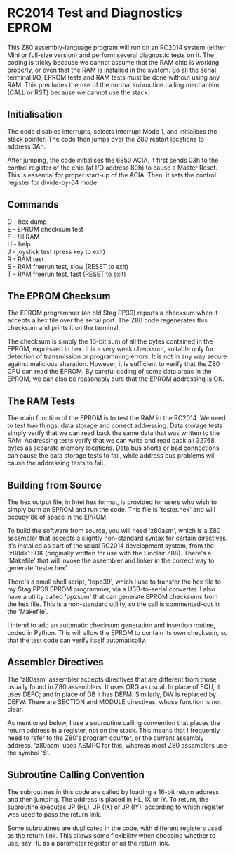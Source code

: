 # RC2014 Test and Diagnostics EPROM

This Z80 assembly-language program will run on an RC2014 system
(either Mini or full-size version) and perform several diagnostic tests
on it.
The coding is tricky because we cannot assume that the RAM chip is
working properly, or even that the RAM is installed in the system.
So all the serial terminal I/O, EPROM tests and RAM tests must be
done without using any RAM.
This precludes the use of the normal subroutine calling mechanism
(CALL or RST) because we cannot use the stack.

## Initialisation

The code disables interrupts, selects Interrupt Mode 1, and
initialises the stack pointer.
The code then jumps over the Z80 restart locations to address 3Ah.

After jumping, the code initialises the 6850 ACIA.
It first sends 03h to the control register of the chip (at I/O address
80h) to cause a Master Reset.
This is essential for proper start-up of the ACIA.
Then, it sets the control register for divide-by-64 mode.

## Commands

D - hex dump<br>
E - EPROM checksum test<br>
F - fill RAM<br>
H - help<br>
J - joystick test (press key to exit)<br>
R - RAM test<br>
S - RAM freerun test, slow (RESET to exit)<br>
T - RAM freerun test, fast (RESET to exit)<br>

## The EPROM Checksum

The EPROM programmer (an old Stag PP39) reports a checksum when
it accepts a hex file over the serial port.
The Z80 code regenerates this checksum and prints it on the terminal.

The checksum is simply the 16-bit sum of all the bytes contained in the
EPROM, expressed in hex.
It is a very weak checksum, suitable only for detection of transmission
or programming errors.
It is not in any way secure against malicious alteration.
However, it is sufficient to verify that the Z80 CPU can read the EPROM.
By careful coding of some data areas in the EPROM, we can also be
reasonably sure that the EPROM addressing is OK.

## The RAM Tests

The main function of the EPROM is to test the RAM in the RC2014.
We need to test two things: data storage and correct addressing.
Data storage tests simply verify that we can read back the same data that
was written to the RAM.
Addressing tests verify that we can write and read back all 32768 bytes
as separate memory locations.
Data bus shorts or bad connections can cause the data storage tests
to fail, while address bus problems will cause the addressing tests to
fail.

## Building from Source

The hex output file, in Intel hex format, is provided for users who
wish to simply burn an EPROM and run the code.
This file is 'tester.hex' and will occupy 8k of space in the EPROM.

To build the software from source, you will need 'z80asm',
which is a Z80 assembler that accepts a slightly non-standard syntax
for certain directives.
It's installed as part of the usual RC2014 development system,
from the 'z88dk' SDK (originally written for use with the Sinclair Z88).
There's a 'Makefile' that will invoke the assembler and linker in the
correct way to generate 'tester.hex'.

There's a small shell script, 'topp39',
which I use to transfer the hex file
to my Stag PP39 EPROM programmer, via a USB-to-serial converter.
I also have a utility called 'ppzsum' that can generate EPROM checksums
from the hex file.
This is a non-standard utility,
so the call is commented-out in the 'Makefile'.

I intend to add an automatic checksum generation and insertion routine,
coded in Python.
This will allow the EPROM to contain its own checksum, so that the
test code can verify itself automatically.

## Assembler Directives

The 'z80asm' assembler accepts directives that are different from those
usually found in Z80 assemblers.
It uses ORG as usual.
In place of EQU, it uses DEFC; and in place of DB it has DEFM.
Similarly, DW is replaced by DEFW.
There are SECTION and MODULE directives, whose function is not clear.

As mentioned below, I use a subroutine calling convention that places
the return address in a register, not on the stack.
This means that I frequently need to refer to the Z80's program counter,
or the current assembly address.
'z80asm' uses ASMPC for this, whereas most Z80 assemblers use the
symbol '$'.

## Subroutine Calling Convention

The subroutines in this code are called by loading a 16-bit return
address and then jumping.
The address is placed in HL, IX or IY.
To return, the subroutine executes JP (HL), JP (IX) or JP (IY),
according to which register was used to pass the return link.

Some subroutines are duplicated in the code,
with different registers used as the return link.
This allows some flexibility when choosing whether to use, say HL as a
parameter register or as the return link.
